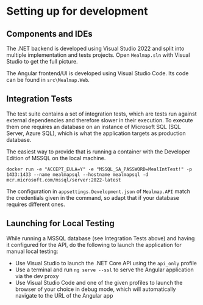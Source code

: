 # Setting up for development

## Components and IDEs

The .NET backend is developed using Visual Studio 2022 and split into multiple implementation and tests projects.
Open `Mealmap.sln` with Visual Studio to get the full picture.

The Angular frontend/UI is developed using Visual Studio Code.
Its code can be found in `src\Mealmap.Web`.

## Integration Tests

The test suite contains a set of integration tests, which are tests run against external dependencies and therefore slower in their execution.
To execute them one requires an database on an instance of Microsoft SQL (SQL Server, Azure SQL), which is what the application targets as production database.

The easiest way to provide that is running a container with the Developer Edition of MSSQL on the local machine.

`docker run -e "ACCEPT_EULA=Y" -e "MSSQL_SA_PASSWORD=MealIntTest!" -p 1433:1433 --name mealmapsql --hostname mealmapsql -d mcr.microsoft.com/mssql/server:2022-latest`

The configuration in `appsettings.Development.json` of `Mealmap.API` match the credentials given in the command, so adapt that if your database requires different ones.

## Launching for Local Testing

While running a MSSQL database (see Integration Tests above) and having it configured for the API, do the following to launch the application for manual local testing:

- Use Visual Studio to launch the .NET Core API using the `api_only` profile
- Use a terminal and run `ng serve --ssl` to serve the Angular application via the dev proxy
- Use Visual Studio Code and one of the given profiles to launch the browser of your choice in debug mode,
  which will automatically navigate to the URL of the Angular app
